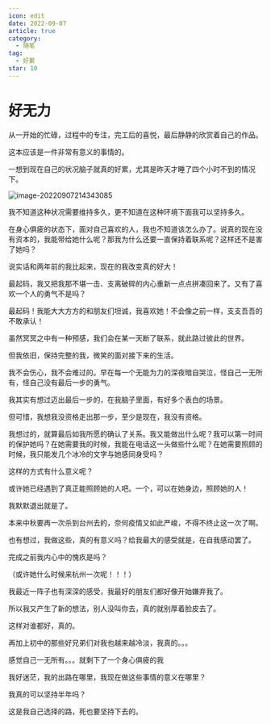 ```yaml
---
icon: edit
date: 2022-09-07
article: true
category:
  - 随笔
tag:
  - 好累
star: 10
---
```

# 好无力
从一开始的忙碌，过程中的专注，完工后的喜悦，最后静静的欣赏着自己的作品。

这本应该是一件非常有意义的事情的。

一想到现在自己的状况脑子就真的好累，尤其是昨天才睡了四个小时不到的情况下。

![image-20220907214343085](https://clean-1307263113.cos.ap-shanghai.myqcloud.com/typora/image-20220907214343085.png)

我不知道这种状况需要维持多久，更不知道在这种环境下面我可以坚持多久。

在身心俱疲的状态下，面对自己喜欢的人，我也不知道该怎么办了。说真的现在没有资本的，我能带给她什么呢？那我为什么还要一直保持着联系呢？这样还不是害了她吗？

说实话和两年前的我比起来，现在的我改变真的好大！

最起码，我又把我那不堪一击、支离破碎的内心重新一点点拼凑回来了。又有了喜欢一个人的勇气不是吗？

最起码！我能大大方方的和朋友们坦诚，我喜欢她！不会像之前一样，支支吾吾的不敢承认！

虽然冥冥之中有一种预感，我们会在某一天断了联系，就此路过彼此的世界。

但我依旧，保持完整的我，微笑的面对接下来的生活。

我不会伤心，我不会难过的。早在每一个无能为力的深夜暗自哭泣，怪自己一无所有，怪自己没有最后一步的勇气。

我其实有想过迈出最后一步的，在我脑子里面，有好多个表白的场景。

但可惜，我想我没资格走出那一步，至少是现在，我没有资格。

我想过的，就算最后如我所愿的确认了关系。我又能做出什么呢？我可以第一时间的保护她吗？在她需要我的时候，我能在电话这一头做些什么呢？在她需要照顾的时候，我只能发几个冰冷的文字与她感同身受吗？

这样的方式有什么意义呢？

或许她已经遇到了真正能照顾她的人吧。一个，可以在她身边，照顾她的人！

我默默退出就是了。

本来中秋要再一次杀到台州去的，奈何疫情又如此严峻，不得不终止这一次了啊。

也有想过，我做这些，真的有意义吗？给我最大的感受就是，在自我感动罢了。

完成之前我内心中的愧疚是吗？

（或许她什么时候来杭州一次呢！！！）

我最近一阵子也有深深的感受，我最好的朋友们都好像开始嫌弃我了。

所以我又产生了新的想法，别人没叫你去，真的就别厚着脸皮去了。

这样对谁都好，真的。

再加上初中的那些好兄弟们对我也越来越冷淡，我真的。。。

感觉自己一无所有。。。就剩下了一个身心俱疲的我

我好迷茫，我的出路在哪里，我现在做这些事情的意义在哪里？

我真的可以坚持半年吗？

这是我自己选择的路，死也要坚持下去的。
